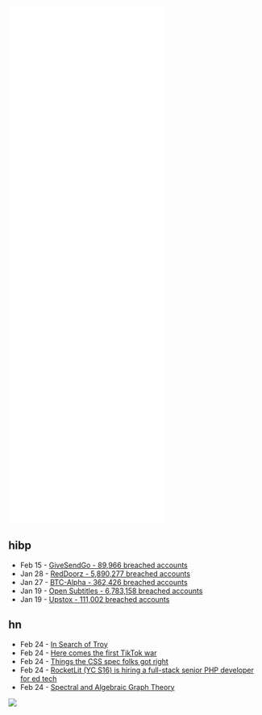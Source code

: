 ![Metrics](https://raw.githubusercontent.com/phixion/phixion/master/metrics.svg)

## hibp

<!--
for https://github.com/phixion/phixion/blob/main/.github/workflows/feeds.yml
-->
<!--START_SECTION:haveibeenpwnd-->
- Feb 15 - [GiveSendGo - 89,966 breached accounts](https://haveibeenpwned.com/PwnedWebsites#GiveSendGo)
- Jan 28 - [RedDoorz - 5,890,277 breached accounts](https://haveibeenpwned.com/PwnedWebsites#RedDoorz)
- Jan 27 - [BTC-Alpha - 362,426 breached accounts](https://haveibeenpwned.com/PwnedWebsites#BTCAlpha)
- Jan 19 - [Open Subtitles - 6,783,158 breached accounts](https://haveibeenpwned.com/PwnedWebsites#OpenSubtitles)
- Jan 19 - [Upstox - 111,002 breached accounts](https://haveibeenpwned.com/PwnedWebsites#Upstox)
<!--END_SECTION:haveibeenpwnd-->

## hn

<!--
for https://github.com/phixion/phixion/blob/main/.github/workflows/feeds.yml
-->
<!--START_SECTION:hn-->
- Feb 24 - [In Search of Troy](https://www.smithsonianmag.com/history/in-search-of-troy-180979553/)
- Feb 24 - [Here comes the first TikTok war](https://mikeelgan.substack.com/p/here-comes-the-worlds-first-tiktok)
- Feb 24 - [Things the CSS spec folks got right](https://blog.jim-nielsen.com/2022/things-the-css-spec-folks-got-right/)
- Feb 24 - [RocketLit (YC S16) is hiring a full-stack senior PHP developer for ed tech](https://www.innerorbit.com/about/careers/full-stack-developer.php)
- Feb 24 - [Spectral and Algebraic Graph Theory](http://cs-www.cs.yale.edu/homes/spielman/sagt/)
<!--END_SECTION:hn-->

<!--
for https://yhype.me
-->
![](https://hit.yhype.me/github/profile?user_id=13013670)
